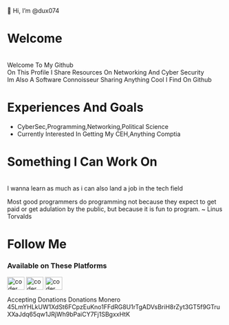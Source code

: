 👋 Hi, I’m @dux074

 # Welcome
<br>Welcome To My Github</br>
On This Profile I Share Resources On Networking And Cyber Security 
<br>Im Also A Software  Connoisseur Sharing Anything Cool I Find On Github</br>
# Experiences And Goals 
 - CyberSec,Programming,Networking,Political Science
- Currently Interested In Getting My CEH,Anything Comptia

# Something I Can Work On 
<br>I wanna learn as much as i can also  land a job in the tech field </br>


Most good programmers do programming not because they expect to get paid or get adulation by the public,
but because it is fun to program.
~ Linus Torvalds



# Follow Me 

<h3 align="left">Available on These Platforms </h3>
<p align="left">
<a href="instagram.com/dux074/" target="blank"><img align="center" src="https://cdn.jsdelivr.net/npm/simple-icons@3.0.1/icons/instagram.svg" alt="coder" height="30" width="40" /></a>
<a href="https://beacons.page/dux074" target="blank"><img align="center" src="https://svgshare.com/i/WEc.svg" alt="coder" height="30" width="40" /></a>
 <a href="https://www.linkedin.com/in/dux-x-2461a6228/" target="blank"><img align="center" src="https://www.vectorlogo.zone/logos/linkedin/linkedin-ar21.svg" alt="coder" height="30" width="40" /></a>
 

 
Accepting Donations 
Donations Monero 45LmYHLkUW1XdSt6FCpzEuKno1FFdRG8U1rTgADVsBriH8rZyt3GT5f9GTruXXaJdq65qw1JRjWh9bPaiCY7Fj1SBgxxHtK
